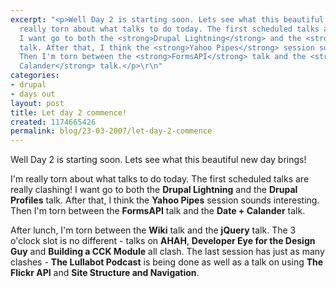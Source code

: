 ```yaml
---
excerpt: "<p>Well Day 2 is starting soon. Lets see what this beautiful new day brings!</p>\r\n<p>I'm
  really torn about what talks to do today. The first scheduled talks are really clashing!
  I want go to both the <strong>Drupal Lightning</strong> and the <strong>Drupal Profiles</strong>
  talk. After that, I think the <strong>Yahoo Pipes</strong> session sounds interesting.
  Then I'm torn between the <strong>FormsAPI</strong> talk and the <strong>Date +
  Calander</strong> talk.</p>\r\n"
categories:
- drupal
- days out
layout: post
title: Let day 2 commence!
created: 1174665426
permalink: blog/23-03-2007/let-day-2-commence
---
```

<p>Well Day 2 is starting soon. Lets see what this beautiful new day brings!</p>
<p>I'm really torn about what talks to do today. The first scheduled talks are really clashing! I want go to both the <strong>Drupal Lightning</strong> and the <strong>Drupal Profiles</strong> talk. After that, I think the <strong>Yahoo Pipes</strong> session sounds interesting. Then I'm torn between the <strong>FormsAPI</strong> talk and the <strong>Date + Calander</strong> talk.</p>
<!--break-->
<p>After lunch, I'm torn between the <strong>Wiki</strong> talk and the <strong>jQuery</strong> talk. The 3 o'clock slot is no different - talks on <strong>AHAH</strong>, <strong>Developer Eye for the Design Guy</strong> and <strong>Building a CCK Module</strong> all clash. The last session has just as many clashes - <strong>The Lullabot Podcast</strong> is being done as well as a talk on using <strong>The Flickr API</strong> and <strong>Site Structure and Navigation</strong>.</p>
